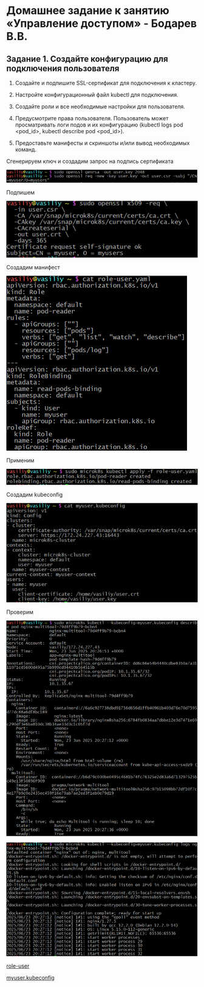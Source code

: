 # Домашнее задание к занятию «Управление доступом» - Бодарев В.В.

## Задание 1. Создайте конфигурацию для подключения пользователя

1.	Создайте и подпишите SSL-сертификат для подключения к кластеру.

2.	Настройте конфигурационный файл kubectl для подключения.

3.	Создайте роли и все необходимые настройки для пользователя.

4.	Предусмотрите права пользователя. Пользователь может просматривать логи подов и их конфигурацию (kubectl logs pod <pod_id>, kubectl describe pod <pod_id>).

5.	Предоставьте манифесты и скриншоты и/или вывод необходимых команд.

Сгенерируем ключ и создадим запрос на подпись сертификата

![image alt](https://github.com/vasionxxx/kuber-homeworks/blob/main/2.4/11.png)

Подпишем 

![image alt](https://github.com/vasionxxx/kuber-homeworks/blob/main/2.4/12.png)

Создадим манифест

![image alt](https://github.com/vasionxxx/kuber-homeworks/blob/main/2.4/13.png)

Применим

![image alt](https://github.com/vasionxxx/kuber-homeworks/blob/main/2.4/14.png)

Создадим kubeconfig 

![image alt](https://github.com/vasionxxx/kuber-homeworks/blob/main/2.4/15.png)

Проверим

![image alt](https://github.com/vasionxxx/kuber-homeworks/blob/main/2.4/17.png)

![image alt](https://github.com/vasionxxx/kuber-homeworks/blob/main/2.4/18.png)

[role-user](https://github.com/vasionxxx/kuber-homeworks/blob/main/2.4/role-user.yaml)

[myuser.kubeconfig](https://github.com/vasionxxx/kuber-homeworks/blob/main/2.4/myuser.kubeconfig)




